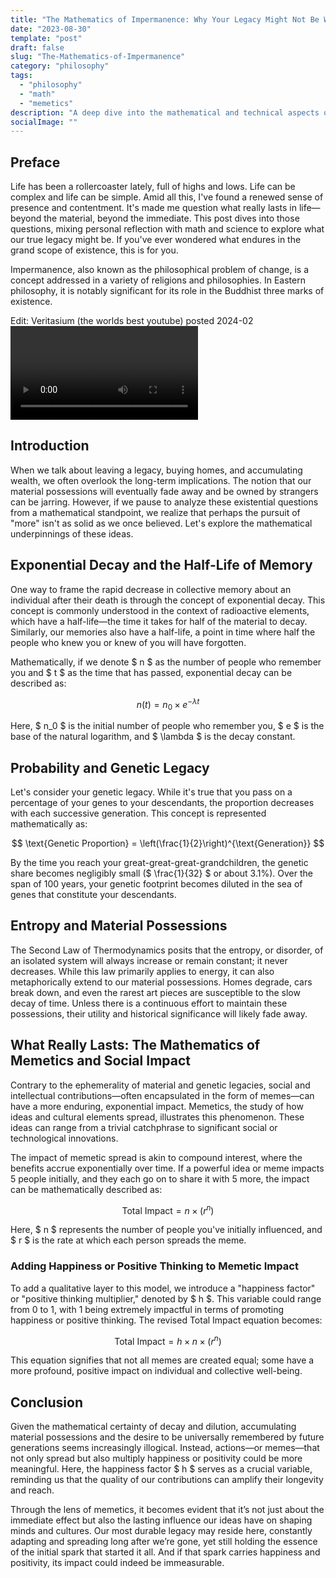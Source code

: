 ```yaml
---
title: "The Mathematics of Impermanence: Why Your Legacy Might Not Be What You Think"
date: "2023-08-30"
template: "post"
draft: false
slug: "The-Mathematics-of-Impermanence"
category: "philosophy"
tags:
  - "philosophy"
  - "math"
  - "memetics"
description: "A deep dive into the mathematical and technical aspects of legacy, material possession, and social impact. Why what we often strive for may not last as long as we think."
socialImage: ""
---
```

## Preface
Life has been a rollercoaster lately, full of highs and lows. Life can be complex and life can be simple. Amid all this, I've found a renewed sense of presence and contentment. It's made me question what really lasts in life—beyond the material, beyond the immediate. This post dives into those questions, mixing personal reflection with math and science to explore what our true legacy might be. If you've ever wondered what endures in the grand scope of existence, this is for you.

Impermanence, also known as the philosophical problem of change, is a concept addressed in a variety of religions and philosophies. In Eastern philosophy, it is notably significant for its role in the Buddhist three marks of existence.

Edit: Veritasium (the worlds best youtube) posted 2024-02 
<video src="https://www.youtube.com/watch?v=mScpHTIi-kM"/>

## Introduction

When we talk about leaving a legacy, buying homes, and accumulating wealth, we often overlook the long-term implications. The notion that our material possessions will eventually fade away and be owned by strangers can be jarring. However, if we pause to analyze these existential questions from a mathematical standpoint, we realize that perhaps the pursuit of "more" isn't as solid as we once believed. Let's explore the mathematical underpinnings of these ideas.

## Exponential Decay and the Half-Life of Memory

One way to frame the rapid decrease in collective memory about an individual after their death is through the concept of exponential decay. This concept is commonly understood in the context of radioactive elements, which have a half-life—the time it takes for half of the material to decay. Similarly, our memories also have a half-life, a point in time where half the people who knew you or knew of you will have forgotten.

Mathematically, if we denote $ n $ as the number of people who remember you and $ t $ as the time that has passed, exponential decay can be described as:

$$
n(t) = n_0 \times e^{-\lambda t}
$$

Here, $ n_0 $ is the initial number of people who remember you, $ e $ is the base of the natural logarithm, and $ \lambda $ is the decay constant.

## Probability and Genetic Legacy

Let's consider your genetic legacy. While it's true that you pass on a percentage of your genes to your descendants, the proportion decreases with each successive generation. This concept is represented mathematically as:

$$
\text{Genetic Proportion} = \left(\frac{1}{2}\right)^{\text{Generation}}
$$

By the time you reach your great-great-great-grandchildren, the genetic share becomes negligibly small ($ \frac{1}{32} $ or about 3.1%). Over the span of 100 years, your genetic footprint becomes diluted in the sea of genes that constitute your descendants.

## Entropy and Material Possessions

The Second Law of Thermodynamics posits that the entropy, or disorder, of an isolated system will always increase or remain constant; it never decreases. While this law primarily applies to energy, it can also metaphorically extend to our material possessions. Homes degrade, cars break down, and even the rarest art pieces are susceptible to the slow decay of time. Unless there is a continuous effort to maintain these possessions, their utility and historical significance will likely fade away.

## What Really Lasts: The Mathematics of Memetics and Social Impact

Contrary to the ephemerality of material and genetic legacies, social and intellectual contributions—often encapsulated in the form of memes—can have a more enduring, exponential impact. Memetics, the study of how ideas and cultural elements spread, illustrates this phenomenon. These ideas can range from a trivial catchphrase to significant social or technological innovations.

The impact of memetic spread is akin to compound interest, where the benefits accrue exponentially over time. If a powerful idea or meme impacts 5 people initially, and they each go on to share it with 5 more, the impact can be mathematically described as:

$$
\text{Total Impact} = n \times (r^n)
$$

Here, $ n $ represents the number of people you've initially influenced, and $ r $ is the rate at which each person spreads the meme.

### Adding Happiness or Positive Thinking to Memetic Impact

To add a qualitative layer to this model, we introduce a "happiness factor" or "positive thinking multiplier," denoted by $ h $. This variable could range from 0 to 1, with 1 being extremely impactful in terms of promoting happiness or positive thinking. The revised Total Impact equation becomes:

$$
\text{Total Impact} = h \times n \times (r^n)
$$

This equation signifies that not all memes are created equal; some have a more profound, positive impact on individual and collective well-being.

## Conclusion

Given the mathematical certainty of decay and dilution, accumulating material possessions and the desire to be universally remembered by future generations seems increasingly illogical. Instead, actions—or memes—that not only spread but also multiply happiness or positivity could be more meaningful. Here, the happiness factor $ h $ serves as a crucial variable, reminding us that the quality of our contributions can amplify their longevity and reach.

Through the lens of memetics, it becomes evident that it’s not just about the immediate effect but also the lasting influence our ideas have on shaping minds and cultures. Our most durable legacy may reside here, constantly adapting and spreading long after we’re gone, yet still holding the essence of the initial spark that started it all. And if that spark carries happiness and positivity, its impact could indeed be immeasurable.
